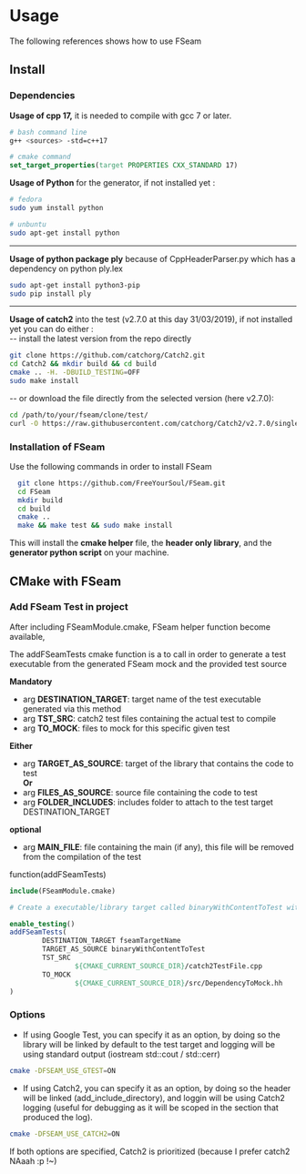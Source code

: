 <a id="top"></a>
# Usage 

The following references shows how to use FSeam

## Install

### Dependencies

**Usage of cpp 17,** it is needed to compile with gcc 7 or later.  
``` bash
# bash command line
g++ <sources> -std=c++17
```
```cmake
# cmake command
set_target_properties(target PROPERTIES CXX_STANDARD 17)
```

**Usage of Python** for the generator, if not installed yet :
```Bash
# fedora
sudo yum install python

# unbuntu
sudo apt-get install python
```
 
---

**Usage of python package ply** because of CppHeaderParser.py which has a dependency on python ply.lex
```bash
sudo apt-get install python3-pip
sudo pip install ply
```  
 
---
**Usage of catch2** into the test (v2.7.0 at this day 31/03/2019), if not installed yet you can do either :   
-- install the latest version from the repo directly
```Bash
git clone https://github.com/catchorg/Catch2.git
cd Catch2 && mkdir build && cd build
cmake .. -H. -DBUILD_TESTING=OFF
sudo make install
```
   --  or download the file directly from the selected version (here v2.7.0):
```Bash
cd /path/to/your/fseam/clone/test/
curl -O https://raw.githubusercontent.com/catchorg/Catch2/v2.7.0/single_include/catch2/catch.hpp
```
  
### Installation of FSeam
Use the following commands in order to install FSeam
```Bash
  git clone https://github.com/FreeYourSoul/FSeam.git  
  cd FSeam  
  mkdir build  
  cd build  
  cmake ..  
  make && make test && sudo make install
```
This will install the **cmake helper** file, the **header only library**, and the **generator python script** on your machine.

## CMake with FSeam

### Add FSeam Test in project

After including FSeamModule.cmake, FSeam helper function become available, 

The addFSeamTests cmake function is a to call in order to generate a test executable from the generated FSeam mock and the provided test source

**Mandatory**
* arg **DESTINATION_TARGET**: target name of the test executable generated via this method  
* arg **TST_SRC**: catch2 test files containing the actual test to compile  
* arg **TO_MOCK**: files to mock for this specific given test  

**Either**  
* arg **TARGET_AS_SOURCE**: target of the library that contains the code to test  
**Or**
* arg **FILES_AS_SOURCE**: source file containing the code to test  
* arg **FOLDER_INCLUDES**: includes folder to attach to the test target DESTINATION_TARGET

**optional**
* arg **MAIN_FILE**: file containing the main (if any), this file will be removed from the compilation of the test  


function(addFSeamTests)
```CMake
include(FSeamModule.cmake)

# Create a executable/library target called binaryWithContentToTest with the code you want to test 

enable_testing()
addFSeamTests(
        DESTINATION_TARGET fseamTargetName
        TARGET_AS_SOURCE binaryWithContentToTest
        TST_SRC 
                ${CMAKE_CURRENT_SOURCE_DIR}/catch2TestFile.cpp          #Or any other framework
        TO_MOCK
                ${CMAKE_CURRENT_SOURCE_DIR}/src/DependencyToMock.hh     #Give header to mock
)
```
 

### Options
* If using Google Test, you can specify it as an option, by doing so the library will be linked by default to the test target and logging will be using standard output (iostream std::cout / std::cerr)
```bash
cmake -DFSEAM_USE_GTEST=ON
```
* If using Catch2, you can specify it as an option, by doing so the header will be linked (add_include_directory), and loggin will be using Catch2 logging (useful for debugging as it will be scoped in the section that produced the log).
```bash
cmake -DFSEAM_USE_CATCH2=ON
```

If both options are specified, Catch2 is prioritized (because I prefer catch2 NAaah :p !~)
